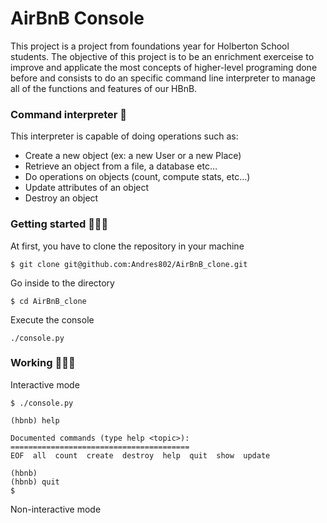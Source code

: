 # AirBnB Console

This project is a project from foundations year for Holberton School students. The objective of this project is to be an enrichment exerceise to 
improve and applicate the most concepts of higher-level programing done before and consists to do an specific command line interpreter to manage all 
of the functions and features of our HBnB.

### Command interpreter 🧐

This interpreter is capable of doing operations such as:

- Create a new object (ex: a new User or a new Place)
- Retrieve an object from a file, a database etc…
- Do operations on objects (count, compute stats, etc…)
- Update attributes of an object
- Destroy an object

### Getting started 👩🏽‍💻

At first, you have to clone the repository in your machine

```
$ git clone git@github.com:Andres802/AirBnB_clone.git
```

Go inside to the directory
``` 
$ cd AirBnB_clone
```
Execute the console
```
./console.py
```

### Working 👩🏽‍🔧

Interactive mode
```
$ ./console.py

(hbnb) help

Documented commands (type help <topic>):
========================================
EOF  all  count  create  destroy  help  quit  show  update

(hbnb)
(hbnb) quit
$
```
Non-interactive mode
